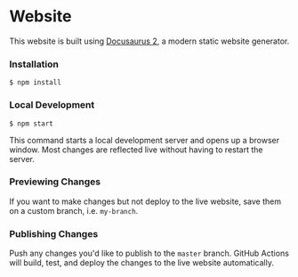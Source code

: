# Website

This website is built using [Docusaurus 2](https://docusaurus.io/), a modern static website generator.

### Installation

```
$ npm install
```

### Local Development

```
$ npm start
```

This command starts a local development server and opens up a browser window. Most changes are reflected live without having to restart the server.

### Previewing Changes

If you want to make changes but not deploy to the live website, save them on a custom branch, i.e. `my-branch`.

### Publishing Changes

Push any changes you'd like to publish to the `master` branch. GitHub Actions will build, test, and deploy the changes to the live website automatically.
